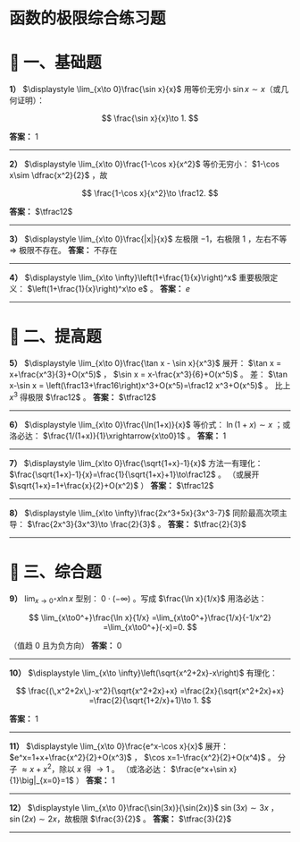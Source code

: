 # 函数的极限综合练习题

# 🌱 一、基础题

**1）** $\displaystyle \lim_{x\to 0}\frac{\sin x}{x}$
用等价无穷小 $\sin x\sim x$（或几何证明）：

$$
\frac{\sin x}{x}\to 1.
$$

**答案：** $1$

---

**2）** $\displaystyle \lim_{x\to 0}\frac{1-\cos x}{x^2}$
等价无穷小： $1-\cos x\sim \dfrac{x^2}{2}$ ，故

$$
\frac{1-\cos x}{x^2}\to \frac12.
$$

**答案：** $\tfrac12$

---

**3）** $\displaystyle \lim_{x\to 0}\frac{|x|}{x}$
左极限 $-1$，右极限 $1$ ，左右不等 ⇒ 极限不存在。
**答案：** 不存在

---

**4）** $\displaystyle \lim_{x\to \infty}\left(1+\frac{1}{x}\right)^x$
重要极限定义： $\left(1+\frac{1}{x}\right)^x\to e$ 。
**答案：** $e$

---

# 🌿 二、提高题

**5）** $\displaystyle \lim_{x\to 0}\frac{\tan x - \sin x}{x^3}$
展开： $\tan x = x+\frac{x^3}{3}+O(x^5)$ ， $\sin x = x-\frac{x^3}{6}+O(x^5)$ 。
差： $\tan x-\sin x = \left(\frac13+\frac16\right)x^3+O(x^5)=\frac12 x^3+O(x^5)$ 。
比上 $x^3$ 得极限 $\frac12$ 。
**答案：** $\tfrac12$

---

**6）** $\displaystyle \lim_{x\to 0}\frac{\ln(1+x)}{x}$
等价式： $\ln(1+x)\sim x$ ；或洛必达： $\frac{1/(1+x)}{1}\xrightarrow{x\to0}1$ 。
**答案：** $1$

---

**7）** $\displaystyle \lim_{x\to 0}\frac{\sqrt{1+x}-1}{x}$
方法一有理化： $\frac{\sqrt{1+x}-1}{x}=\frac{1}{\sqrt{1+x}+1}\to\frac12$ 。
（或展开 $\sqrt{1+x}=1+\frac{x}{2}+O(x^2)$ ）
**答案：** $\tfrac12$

---

**8）** $\displaystyle \lim_{x\to \infty}\frac{2x^3+5x}{3x^3-7}$
同阶最高次项主导： $\frac{2x^3}{3x^3}\to \frac{2}{3}$ 。
**答案：** $\tfrac{2}{3}$

---

# 🌳 三、综合题

**9）** $\displaystyle \lim_{x\to 0^+} x\ln x$
型别： $0\cdot(-\infty)$ 。写成 $\frac{\ln x}{1/x}$ 用洛必达：

$$
\lim_{x\to0^+}\frac{\ln x}{1/x}
=\lim_{x\to0^+}\frac{1/x}{-1/x^2}
=\lim_{x\to0^+}(-x)=0.
$$

（值趋 0 且为负方向）
**答案：** $0$

---

**10）** $\displaystyle \lim_{x\to \infty}\left(\sqrt{x^2+2x}-x\right)$
有理化：

$$
\frac{(\,x^2+2x\,)-x^2}{\sqrt{x^2+2x}+x}
=\frac{2x}{\sqrt{x^2+2x}+x}
=\frac{2}{\sqrt{1+2/x}+1}\to 1.
$$

**答案：** $1$

---

**11）** $\displaystyle \lim_{x\to 0}\frac{e^x-\cos x}{x}$
展开： $e^x=1+x+\frac{x^2}{2}+O(x^3)$ ， $\cos x=1-\frac{x^2}{2}+O(x^4)$ 。
分子 $\approx x+x^2$，除以 $x$ 得 $\to 1$ 。
（或洛必达： $\frac{e^x+\sin x}{1}\big|_{x=0}=1$ ）
**答案：** $1$

---

**12）** $\displaystyle \lim_{x\to 0}\frac{\sin(3x)}{\sin(2x)}$
$\sin(3x)\sim 3x$ ， $\sin(2x)\sim 2x$，故极限 $\frac{3}{2}$ 。
**答案：** $\tfrac{3}{2}$

---

